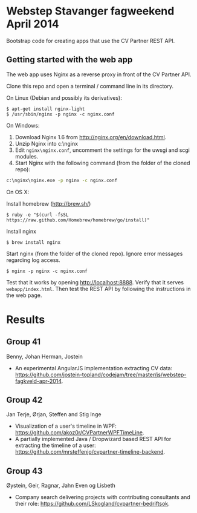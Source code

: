 # Webstep Stavanger fagweekend April 2014

Bootstrap code for creating apps that use the CV Partner REST API.

## Getting started with the web app

The web app uses Nginx as a reverse proxy in front of the CV Partner API.

Clone this repo and open a terminal / command line in its directory.

On Linux (Debian and possibly its derivatives):

    $ apt-get install nginx-light
    $ /usr/sbin/nginx -p nginx -c nginx.conf

On Windows:

1. Download Nginx 1.6 from <http://nginx.org/en/download.html>.
2. Unzip Nginx into c:\nginx
3. Edit `nginx\nginx.conf`, uncomment the settings for the uwsgi and scgi modules.
4. Start Nginx with the following command (from the folder of the cloned repo):

```bat
c:\nginx\nginx.exe -p nginx -c nginx.conf
```

On OS X:

Install homebrew (http://brew.sh/)

    $ ruby -e "$(curl -fsSL https://raw.github.com/Homebrew/homebrew/go/install)"

Install nginx

    $ brew install nginx

Start nginx (from the folder of the cloned repo). Ignore error messages regarding log access.

    $ nginx -p nginx -c nginx.conf

Test that it works by opening <http://localhost:8888>. Verify that it
serves `webapp/index.html`. Then test the REST API by following the
instructions in the web page.

# Results

## Group 41

Benny, Johan Herman, Jostein

* An experimental AngularJS implementation extracting CV data: <https://github.com/jostein-topland/codejam/tree/master/js/webstep-fagkveld-apr-2014>.

## Group 42

Jan Terje, Ørjan, Steffen and Stig Inge

* Visualization of a user's timeline in WPF: <https://github.com/akoz0r/CVPartnerWPFTimeLine>.
* A partially implemented Java / Dropwizard based REST API for extracting the timeline of a user: <https://github.com/mrsteffenjo/cvpartner-timeline-backend>.

## Group 43

Øystein, Geir, Ragnar, Jahn Even og Lisbeth

* Company search delivering projects with contributing consultants and their role: <https://github.com/LSkogland/cvpartner-bedriftsok>.

